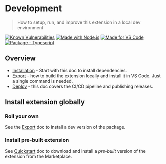 # Development
> How to setup, run, and improve this extension in a local dev environment

[![Known Vulnerabilities](https://snyk.io/test/github/MichaelCurrin/auto-commit-msg/badge.svg?targetFile=package.json)](https://snyk.io/test/github/MichaelCurrin/auto-commit-msg?targetFile=package.json)
[![Made with Node.js](https://img.shields.io/badge/dynamic/json?label=node&query=%24.engines%5B%22node%22%5D&url=https%3A%2F%2Fraw.githubusercontent.com%2FMichaelCurrin%2Fauto-commit-msg%2Fmaster%2Fpackage.json&logo=node.js&logoColor=white)](https://nodejs.org "Go to Node.js homepage")
[![Made for VS Code](https://img.shields.io/badge/dynamic/json?label=vscode&query=%24.engines.vscode&url=https%3A%2F%2Fraw.githubusercontent.com%2FMichaelCurrin%2Fauto-commit-msg%2Fmaster%2Fpackage.json&logo=visualstudiocode&logoColor=white)](https://code.visualstudio.com/ "Go to VS Code homepage")
[![Package - Typescript](https://img.shields.io/github/package-json/dependency-version/MichaelCurrin/auto-commit-msg/dev/typescript?logo=typescript&logoColor=white)](https://www.npmjs.com/package/typescript "Go to TypeScript homepage")


## Overview

- [Installation](installation.md) - Start with this doc to install dependencies.
- [Export](export.md) - how to build the extension locally and install it in VS Code. Just a single command is needed.
- [Deploy](deploy.md) - this doc covers the CI/CD pipeline and publishing releases.


## Install extension globally

### Roll your own

See the [Export](export.md) doc to install a dev version of the package.

### Install pre-built extension

See [Quickstart](/docs/quickstart.md) doc to download and install a _pre-built_ version of the extension from the Marketplace.
